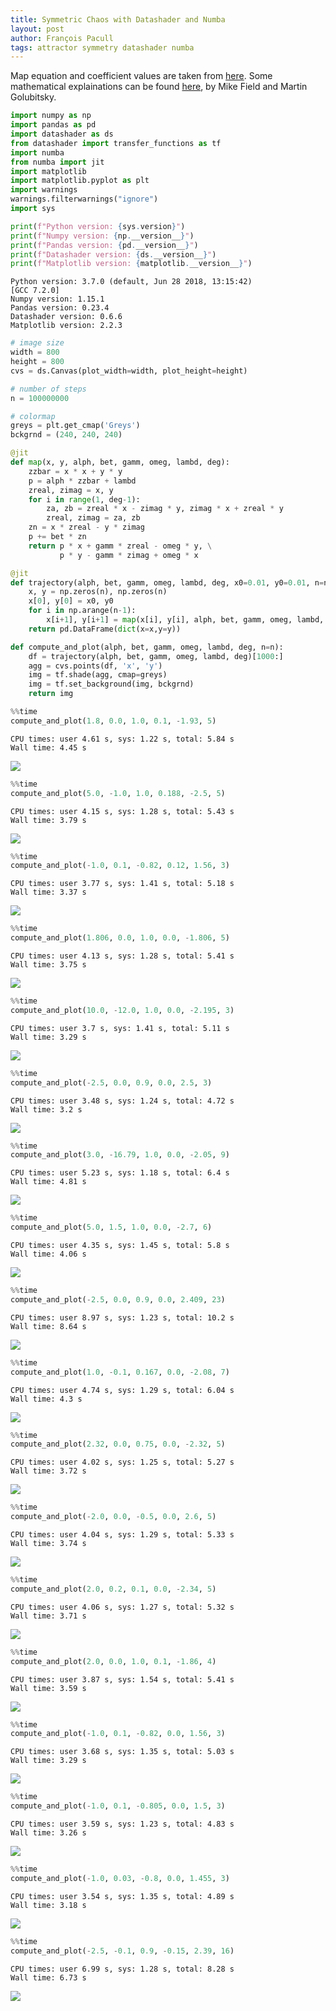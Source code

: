 ```yaml
---
title: Symmetric Chaos with Datashader and Numba
layout: post
author: François Pacull
tags: attractor symmetry datashader numba
---
```


Map equation and coefficient values are taken from [here](https://softologyblog.wordpress.com/2017/03/04/2d-strange-attractors/). Some mathematical explainations can be found [here](http://www.ams.org/notices/199502/golubitsky.pdf), by Mike Field and Martin Golubitsky.  

```python
import numpy as np
import pandas as pd
import datashader as ds
from datashader import transfer_functions as tf
import numba
from numba import jit
import matplotlib
import matplotlib.pyplot as plt
import warnings
warnings.filterwarnings("ignore")
import sys

print(f"Python version: {sys.version}")
print(f"Numpy version: {np.__version__}")
print(f"Pandas version: {pd.__version__}")
print(f"Datashader version: {ds.__version__}")
print(f"Matplotlib version: {matplotlib.__version__}")
```

    Python version: 3.7.0 (default, Jun 28 2018, 13:15:42) 
    [GCC 7.2.0]
    Numpy version: 1.15.1
    Pandas version: 0.23.4
    Datashader version: 0.6.6
    Matplotlib version: 2.2.3



```python
# image size
width = 800
height = 800
cvs = ds.Canvas(plot_width=width, plot_height=height)

# number of steps
n = 100000000

# colormap
greys = plt.get_cmap('Greys')
bckgrnd = (240, 240, 240)
```


```python
@jit
def map(x, y, alph, bet, gamm, omeg, lambd, deg):
    zzbar = x * x + y * y
    p = alph * zzbar + lambd
    zreal, zimag = x, y
    for i in range(1, deg-1):
        za, zb = zreal * x - zimag * y, zimag * x + zreal * y
        zreal, zimag = za, zb
    zn = x * zreal - y * zimag
    p += bet * zn
    return p * x + gamm * zreal - omeg * y, \
           p * y - gamm * zimag + omeg * x
```


```python
@jit
def trajectory(alph, bet, gamm, omeg, lambd, deg, x0=0.01, y0=0.01, n=n):
    x, y = np.zeros(n), np.zeros(n)
    x[0], y[0] = x0, y0
    for i in np.arange(n-1):
        x[i+1], y[i+1] = map(x[i], y[i], alph, bet, gamm, omeg, lambd, deg)
    return pd.DataFrame(dict(x=x,y=y))
```


```python
def compute_and_plot(alph, bet, gamm, omeg, lambd, deg, n=n):
    df = trajectory(alph, bet, gamm, omeg, lambd, deg)[1000:]
    agg = cvs.points(df, 'x', 'y')
    img = tf.shade(agg, cmap=greys)
    img = tf.set_background(img, bckgrnd)
    return img
```


```python
%%time
compute_and_plot(1.8, 0.0, 1.0, 0.1, -1.93, 5)
```

    CPU times: user 4.61 s, sys: 1.22 s, total: 5.84 s
    Wall time: 4.45 s




 ![](/img/2018-09-08_01/output_6_1.png)




```python
%%time
compute_and_plot(5.0, -1.0, 1.0, 0.188, -2.5, 5)
```

    CPU times: user 4.15 s, sys: 1.28 s, total: 5.43 s
    Wall time: 3.79 s




 ![](/img/2018-09-08_01/output_7_1.png)




```python
%%time
compute_and_plot(-1.0, 0.1, -0.82, 0.12, 1.56, 3)
```

    CPU times: user 3.77 s, sys: 1.41 s, total: 5.18 s
    Wall time: 3.37 s




 ![](/img/2018-09-08_01/output_8_1.png)




```python
%%time
compute_and_plot(1.806, 0.0, 1.0, 0.0, -1.806, 5)
```

    CPU times: user 4.13 s, sys: 1.28 s, total: 5.41 s
    Wall time: 3.75 s




 ![](/img/2018-09-08_01/output_9_1.png)




```python
%%time
compute_and_plot(10.0, -12.0, 1.0, 0.0, -2.195, 3)
```

    CPU times: user 3.7 s, sys: 1.41 s, total: 5.11 s
    Wall time: 3.29 s




 ![](/img/2018-09-08_01/output_10_1.png)




```python
%%time
compute_and_plot(-2.5, 0.0, 0.9, 0.0, 2.5, 3)
```

    CPU times: user 3.48 s, sys: 1.24 s, total: 4.72 s
    Wall time: 3.2 s




 ![](/img/2018-09-08_01/output_11_1.png)




```python
%%time
compute_and_plot(3.0, -16.79, 1.0, 0.0, -2.05, 9)
```

    CPU times: user 5.23 s, sys: 1.18 s, total: 6.4 s
    Wall time: 4.81 s




 ![](/img/2018-09-08_01/output_12_1.png)




```python
%%time
compute_and_plot(5.0, 1.5, 1.0, 0.0, -2.7, 6)
```

    CPU times: user 4.35 s, sys: 1.45 s, total: 5.8 s
    Wall time: 4.06 s




 ![](/img/2018-09-08_01/output_13_1.png)




```python
%%time
compute_and_plot(-2.5, 0.0, 0.9, 0.0, 2.409, 23)
```

    CPU times: user 8.97 s, sys: 1.23 s, total: 10.2 s
    Wall time: 8.64 s




 ![](/img/2018-09-08_01/output_14_1.png)




```python
%%time
compute_and_plot(1.0, -0.1, 0.167, 0.0, -2.08, 7)
```

    CPU times: user 4.74 s, sys: 1.29 s, total: 6.04 s
    Wall time: 4.3 s




 ![](/img/2018-09-08_01/output_15_1.png)




```python
%%time
compute_and_plot(2.32, 0.0, 0.75, 0.0, -2.32, 5)
```

    CPU times: user 4.02 s, sys: 1.25 s, total: 5.27 s
    Wall time: 3.72 s




 ![](/img/2018-09-08_01/output_16_1.png)




```python
%%time
compute_and_plot(-2.0, 0.0, -0.5, 0.0, 2.6, 5)
```

    CPU times: user 4.04 s, sys: 1.29 s, total: 5.33 s
    Wall time: 3.74 s




 ![](/img/2018-09-08_01/output_17_1.png)




```python
%%time
compute_and_plot(2.0, 0.2, 0.1, 0.0, -2.34, 5)
```

    CPU times: user 4.06 s, sys: 1.27 s, total: 5.32 s
    Wall time: 3.71 s




 ![](/img/2018-09-08_01/output_18_1.png)




```python
%%time
compute_and_plot(2.0, 0.0, 1.0, 0.1, -1.86, 4)
```

    CPU times: user 3.87 s, sys: 1.54 s, total: 5.41 s
    Wall time: 3.59 s




 ![](/img/2018-09-08_01/output_19_1.png)




```python
%%time
compute_and_plot(-1.0, 0.1, -0.82, 0.0, 1.56, 3)
```

    CPU times: user 3.68 s, sys: 1.35 s, total: 5.03 s
    Wall time: 3.29 s




 ![](/img/2018-09-08_01/output_20_1.png)




```python
%%time
compute_and_plot(-1.0, 0.1, -0.805, 0.0, 1.5, 3)
```

    CPU times: user 3.59 s, sys: 1.23 s, total: 4.83 s
    Wall time: 3.26 s




 ![](/img/2018-09-08_01/output_21_1.png)




```python
%%time
compute_and_plot(-1.0, 0.03, -0.8, 0.0, 1.455, 3)
```

    CPU times: user 3.54 s, sys: 1.35 s, total: 4.89 s
    Wall time: 3.18 s




 ![](/img/2018-09-08_01/output_22_1.png)




```python
%%time
compute_and_plot(-2.5, -0.1, 0.9, -0.15, 2.39, 16)
```

    CPU times: user 6.99 s, sys: 1.28 s, total: 8.28 s
    Wall time: 6.73 s




 ![](/img/2018-09-08_01/output_23_1.png)


